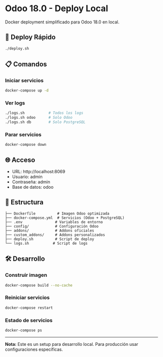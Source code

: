 # Odoo 18.0 - Deploy Local

Docker deployment simplificado para Odoo 18.0 en local.

## 🚀 Deploy Rápido

```bash
./deploy.sh
```

## 📋 Comandos

### Iniciar servicios
```bash
docker-compose up -d
```

### Ver logs
```bash
./logs.sh           # Todos los logs
./logs.sh odoo      # Solo Odoo
./logs.sh db        # Solo PostgreSQL
```

### Parar servicios
```bash
docker-compose down
```

## 🌐 Acceso

- URL: http://localhost:8069
- Usuario: admin
- Contraseña: admin
- Base de datos: odoo

## 📁 Estructura

```
├── Dockerfile          # Imagen Odoo optimizada
├── docker-compose.yml  # Servicios (Odoo + PostgreSQL)
├── .env               # Variables de entorno
├── config/            # Configuración Odoo
├── addons/            # Addons oficiales
├── custom_addons/     # Addons personalizados
├── deploy.sh          # Script de deploy
└── logs.sh           # Script de logs
```

## 🛠️ Desarrollo

### Construir imagen
```bash
docker-compose build --no-cache
```

### Reiniciar servicios
```bash
docker-compose restart
```

### Estado de servicios
```bash
docker-compose ps
```

---

**Nota:** Este es un setup para desarrollo local. Para producción usar configuraciones específicas.